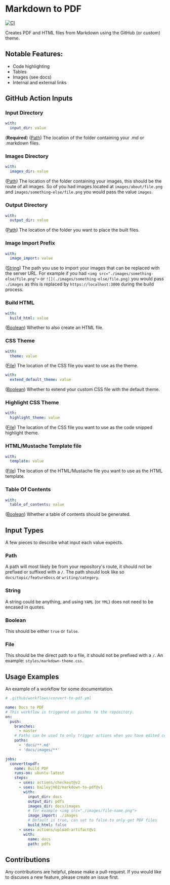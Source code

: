 # Markdown to PDF

[![CI](https://github.com/JohnMeyerhoff/markdown-to-pdf/actions/workflows/main.yml/badge.svg)](https://github.com/TwoHorus/markdown-to-pdf/actions/workflows/main.yml)

Creates PDF and HTML files from Markdown using the GitHub (or custom) theme.

## Notable Features:

- Code highlighting
- Tables
- Images (see docs)
- Internal and external links

## GitHub Action Inputs

### Input Directory

```yaml
with:
  input_dir: value
```

(**Required**)
([Path](#path))
The location of the folder containing your .md or .markdown files.

### Images Directory

```yaml
with:
  images_dir: value
```

([Path](#path))
The location of the folder containing your images, this should be the route of all images. So of you had images located
at `images/about/file.png` and `images/something-else/file.png` you would pass the value `images`.

### Output Directory

```yaml
with:
  output_dir: value
```

([Path](#path))
The location of the folder you want to place the built files.

### Image Import Prefix

```yaml
with:
  image_import: value
```

([String](#string))
The path you use to import your images that can be replaced with the server URL. For example if you
had `<img src="./images/something-else/file.png">` or `![](./images/something-else/file.png)` you would pass `./images`
as this is replaced by `https://localhost:3000` during the build process.

### Build HTML

```yaml
with:
  build_html: value
```

([Boolean](#boolean))
Whether to also create an HTML file.

### CSS Theme

```yaml
with:
  theme: value
```

([File](#file))
The location of the CSS file you want to use as the theme.

```yaml
with:
  extend_default_theme: value
```

([Boolean](#boolean))
Whether to extend your custom CSS file with the default theme.

### Highlight CSS Theme

```yaml
with:
  highlight_theme: value
```

([File](#file))
The location of the CSS file you want to use as the code snipped highlight theme.

### HTML/Mustache Template file

```yaml
with:
  template: value
```

([File](#file))
The location of the HTML/Mustache file you want to use as the HTML template.

### Table Of Contents

```yaml
with:
  table_of_contents: value
```

([Boolean](#boolean))
Whether a table of contents should be generated.

## Input Types

A few pieces to describe what input each value expects.

### Path

A path will most likely be from your repository's route, it should not be prefixed or suffixed with a `/`. The path
should look like so `docs/topic/featureDocs` or `writing/category`.

### String

A string could be anything, and using `YAML` (or `YML`) does not need to be encased in quotes.

### Boolean

This should be either `true` or `false`.

### File

This should be the direct path to a file, it should not be prefixed with a `/`. An example: `styles/markdown-theme.css`.

## Usage Examples

An example of a workflow for some documentation.

````yml
# .github/workflows/convert-to-pdf.yml

name: Docs to PDF
# This workflow is triggered on pushes to the repository.
on:
  push:
    branches:
      - master
    # Paths can be used to only trigger actions when you have edited certain files, such as a file within the /docs directory
    paths:
      - 'docs/**.md'
      - 'docs/images/**'

jobs:
  converttopdf:
    name: Build PDF
    runs-on: ubuntu-latest
    steps:
      - uses: actions/checkout@v2
      - uses: baileyjm02/markdown-to-pdf@v1
        with:
          input_dir: docs
          output_dir: pdfs
          images_dir: docs/images
          # for example <img src="./images/file-name.png">
          image_import: ./images
          # Default is true, can set to false to only get PDF files
          build_html: false
      - uses: actions/upload-artifact@v1
        with:
          name: docs
          path: pdfs

````

## Contributions

Any contributions are helpful, please make a pull-request. If you would like to discuses a new feature, please create an
issue first.
